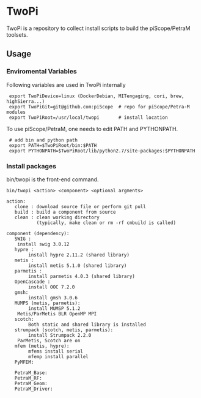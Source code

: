 # TwoPi

TwoPi is a repository to collect install scripts to build the piScope/PetraM
toolsets.


## Usage
### Enviromental Variables
Following variables are used in TwoPi internally 
```
 export TwoPiDevice=linux (DockerDebian, MITengaging, cori, brew, highSierra...)
 export TwoPiGit=git@github.com:piScope  # repo for piScope/Petra-M modules
 export TwoPiRoot=/usr/local/twopi       # install location
```
To use piScope/PetraM, one needs to edit PATH and PYTHONPATH.
```
 # add bin and python path
 export PATH=$TwoPiRoot/bin:$PATH        
 export PYTHONPATH=$TwoPiRoot/lib/python2.7/site-packages:$PYTHONPATH

```
### Install packages

bin/twopi is the front-end command.

```
bin/twopi <action> <component> <optional argments>

action:
   clone : download source file or perform git pull
   build : build a component from source
   clean : clean working directory
           (typically, make clean or rm -rf cmbuild is called)

component (dependency):
   SWIG :
   	install swig 3.0.12
   hypre :
        install hypre 2.11.2 (shared library)
   metis : 
        install metis 5.1.0 (shared library)
   parmetis : 
        install parmetis 4.0.3 (shared library)
   OpenCascade :
        install OOC 7.2.0
   gmsh:
        install gmsh 3.0.6
   MUMPS (metis, parmetis):
        install MUMSP 5.1.2
	Metis/ParMetis BLR OpenMP MPI
   scotch:
        Both static and shared library is installed
   strumpack (scotch, metis, parmetis):
        install Strumpack 2.2.0
	ParMetis, Scotch are on
   mfem (metis, hypre):
        mfems install serial
        mfemp install parallel
   PyMFEM:

   PetraM_Base:
   PetraM_RF:
   PetraM_Geom:
   PetraM_Driver:         
```   
